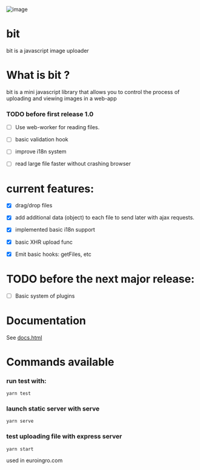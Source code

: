 ![image](https://github.com/zainali99/bit/assets/9899154/acffe6be-ee2d-40f7-88d3-138f1a06956c)


# bit
bit is a javascript image uploader
# What is bit ?
bit is a mini javascript library that allows you to control the process of uploading and viewing images in a web-app

### TODO before first release 1.0

- [ ] Use web-worker for reading files.
- [ ] basic validation hook
- [ ] improve i18n system
- [ ] read large file faster without crashing browser



# current features:
- [x] drag/drop files
- [x] add additional data (object) to each file to send later with ajax requests. 
- [x] implemented basic i18n support
- [x] basic XHR upload func
- [x] Emit basic hooks: getFiles, etc


# TODO before the next major release:
- [ ] Basic system of plugins

# Documentation
See [docs.html](/blob/master/docs.html)

# Commands available
### run test with:

```
yarn test
```

### launch static server with serve
```
yarn serve
```

### test uploading file with express server
```
yarn start

```








used in euroingro.com
